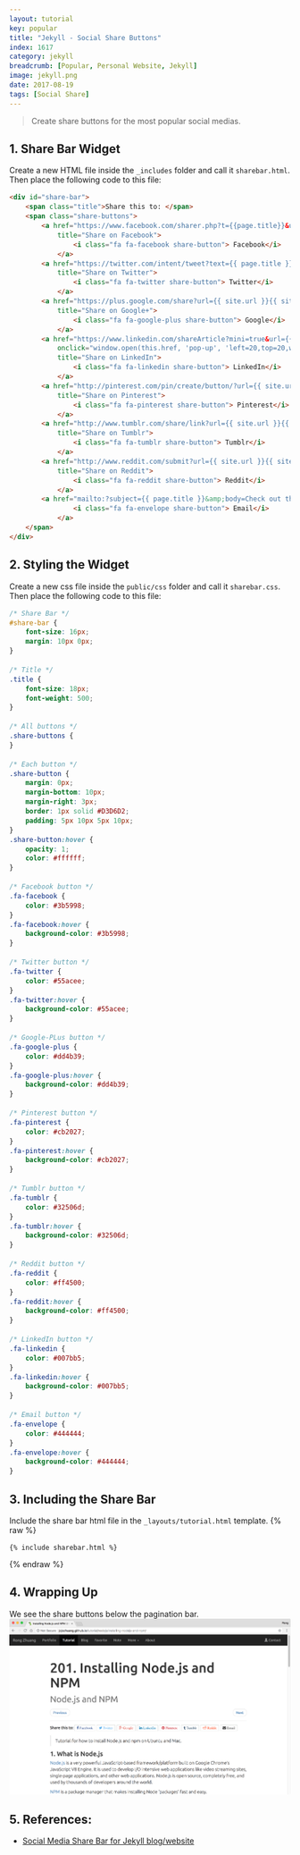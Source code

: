 ```yaml
---
layout: tutorial
key: popular
title: "Jekyll - Social Share Buttons"
index: 1617
category: jekyll
breadcrumb: [Popular, Personal Website, Jekyll]
image: jekyll.png
date: 2017-08-19
tags: [Social Share]
---
```


> Create share buttons for the most popular social medias.

## 1. Share Bar Widget
Create a new HTML file inside the `_includes` folder and call it `sharebar.html`. Then place the following code to this file:
```html
<div id="share-bar">
    <span class="title">Share this to: </span>
    <span class="share-buttons">
        <a href="https://www.facebook.com/sharer.php?t={{page.title}}&u={{ site.url }}{{ site.baseurl }}{{ page.url }}" onclick="window.open(this.href, 'pop-up', 'left=20,top=20,width=500,height=500,toolbar=1,resizable=0'); return false;"
            title="Share on Facebook">
                <i class="fa fa-facebook share-button"> Facebook</i>
            </a>
        <a href="https://twitter.com/intent/tweet?text={{ page.title }}&url={{ site.url }}{{ site.baseurl }}{{ page.url }}" onclick="window.open(this.href, 'pop-up', 'left=20,top=20,width=500,height=500,toolbar=1,resizable=0'); return false;"
            title="Share on Twitter">
                <i class="fa fa-twitter share-button"> Twitter</i>
            </a>
        <a href="https://plus.google.com/share?url={{ site.url }}{{ site.baseurl }}{{ page.url }}" onclick="window.open(this.href, 'pop-up', 'left=20,top=20,width=500,height=500,toolbar=1,resizable=0'); return false;"
            title="Share on Google+">
                <i class="fa fa-google-plus share-button"> Google</i>
            </a>
        <a href="https://www.linkedin.com/shareArticle?mini=true&url={{ site.url }}{{ site.baseurl }}{{ page.url }}&title={{ page.title }}&summary={{ page.description }}&source={{ site.title }}"
            onclick="window.open(this.href, 'pop-up', 'left=20,top=20,width=500,height=500,toolbar=1,resizable=0'); return false;"
            title="Share on LinkedIn">
                <i class="fa fa-linkedin share-button"> LinkedIn</i>
            </a>
        <a href="http://pinterest.com/pin/create/button/?url={{ site.url }}{{ site.baseurl }}{{ page.url }}" onclick="window.open(this.href, 'pop-up', 'left=20,top=20,width=900,height=500,toolbar=1,resizable=0'); return false;"
            title="Share on Pinterest">
                <i class="fa fa-pinterest share-button"> Pinterest</i>
            </a>
        <a href="http://www.tumblr.com/share/link?url={{ site.url }}{{ site.baseurl }}{{ page.url }}" onclick="window.open(this.href, 'pop-up', 'left=20,top=20,width=900,height=500,toolbar=1,resizable=0'); return false;"
            title="Share on Tumblr">
                <i class="fa fa-tumblr share-button"> Tumblr</i>
            </a>
        <a href="http://www.reddit.com/submit?url={{ site.url }}{{ site.baseurl }}{{ page.url }}" onclick="window.open(this.href, 'pop-up', 'left=20,top=20,width=900,height=500,toolbar=1,resizable=0'); return false;"
            title="Share on Reddit">
                <i class="fa fa-reddit share-button"> Reddit</i>
            </a>
        <a href="mailto:?subject={{ page.title }}&amp;body=Check out this site {{ site.url }}{{ site.baseurl }}{{ page.url }}" title="Share via Email">
                <i class="fa fa-envelope share-button"> Email</i>
            </a>
    </span>
</div>
```

## 2. Styling the Widget
Create a new css file inside the `public/css` folder and call it `sharebar.css`. Then place the following code to this file:
```css
/* Share Bar */
#share-bar {
    font-size: 16px;
	margin: 10px 0px;
}

/* Title */
.title {
	font-size: 18px;
    font-weight: 500;
}

/* All buttons */
.share-buttons {
}

/* Each button */
.share-button {
    margin: 0px;
    margin-bottom: 10px;
    margin-right: 3px;
    border: 1px solid #D3D6D2;
    padding: 5px 10px 5px 10px;
}
.share-button:hover {
    opacity: 1;
    color: #ffffff;
}

/* Facebook button */
.fa-facebook {
    color: #3b5998;
}
.fa-facebook:hover {
    background-color: #3b5998;
}

/* Twitter button */
.fa-twitter {
    color: #55acee;
}
.fa-twitter:hover {
    background-color: #55acee;
}

/* Google-PLus button */
.fa-google-plus {
    color: #dd4b39;
}
.fa-google-plus:hover {
    background-color: #dd4b39;
}

/* Pinterest button */
.fa-pinterest {
    color: #cb2027;
}
.fa-pinterest:hover {
    background-color: #cb2027;
}

/* Tumblr button */
.fa-tumblr {
    color: #32506d;
}
.fa-tumblr:hover {
    background-color: #32506d;
}

/* Reddit button */
.fa-reddit {
    color: #ff4500;
}
.fa-reddit:hover {
    background-color: #ff4500;
}

/* LinkedIn button */
.fa-linkedin {
    color: #007bb5;
}
.fa-linkedin:hover {
    background-color: #007bb5;
}

/* Email button */
.fa-envelope {
    color: #444444;
}
.fa-envelope:hover {
    background-color: #444444;
}
```

## 3. Including the Share Bar
Include the share bar html file in the `_layouts/tutorial.html` template.
{% raw %}
```raw
{% include sharebar.html %}
```
{% endraw %}

## 4. Wrapping Up
We see the share buttons below the pagination bar.
![image](/public/images/jekyll/1617/sharelinks.png)

## 5. References:
* [Social Media Share Bar for Jekyll blog/website](https://mycyberuniverse.com/web/social-media-share-bar-jekyll-blog-website.html)
